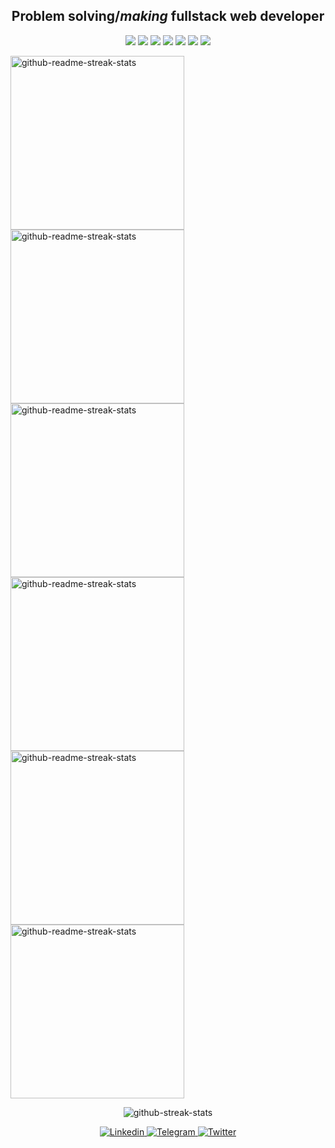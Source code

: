 <h2 align='center'>Problem <b color='blue'>solving</b>/<i>making</i> fullstack web developer</h2>
<p align='center'>
    <img src="https://img.shields.io/badge/HTML5-E34F26?style=for-the-badge&logo=html5&logoColor=white&color=242d2d" />
    <img src="https://img.shields.io/badge/CSS3-1572B6?style=for-the-badge&logo=css3&logoColor=white&color=242d2d" />
    <img src="https://img.shields.io/badge/TypeScript-007ACC?style=for-the-badge&logo=typescript&logoColor=white&color=242d2d" />
    <img src="https://img.shields.io/badge/React-20232A?style=for-the-badge&logo=react&logoColor=white&color=242d2d" />
    <img src="https://img.shields.io/badge/next.js-000000?style=for-the-badge&logo=nextdotjs&logoColor=white&color=242d2d" /> 
    <img src="https://img.shields.io/badge/Node.js-339933?style=for-the-badge&logo=nodedotjs&logoColor=white&color=242d2d" />
    <img src="https://img.shields.io/static/v1?style=for-the-badge&message=NestJS&logo=nestjs&labelColor=242d2d&logoColor=white&color=242d2d&label=%20" />
  </div>
</p>

<p align='left'>
    <a href="https://github.com/wavilikhin/code-meter">
        <img width="278" src="https://denvercoder1-github-readme-stats.vercel.app/api/pin/?username=wavilikhin&repo=code-meter&theme=react&bg_color=white&title_color=336fe0&icon_color=F8D866&border_radius=5&border_color=454545&text_color=454545&show_icons=false" alt="github-readme-streak-stats">
    </a>
    <a href="https://github.com/wavilikhin/time-tracker-front">
        <img width="278" src="https://denvercoder1-github-readme-stats.vercel.app/api/pin/?username=wavilikhin&repo=time-tracker-front&theme=react&bg_color=white&title_color=336fe0&icon_color=F8D866&show_icons=false&border_color=454545&text_color=454545" alt="github-readme-streak-stats">
    </a>
    <a href="https://github.com/wavilikhin/time-tracker-back">
        <img width="278" src="https://denvercoder1-github-readme-stats.vercel.app/api/pin/?username=wavilikhin&repo=time-tracker-back&theme=react&bg_color=white&title_color=336fe0&icon_color=F8D866&show_icons=false&border_color=454545&text_color=454545" alt="github-readme-streak-stats">
    </a>
    <a href="https://github.com/wavilikhin/top-courses-ui">
        <img width="278" src="https://denvercoder1-github-readme-stats.vercel.app/api/pin/?username=wavilikhin&repo=top-courses-ui&theme=react&bg_color=white&title_color=336fe0&icon_color=F8D866&show_icons=false&border_color=454545&text_color=454545" alt="github-readme-streak-stats">
    </a>
    <a href="https://github.com/wavilikhin/top-courses-api">
        <img width="278" src="https://denvercoder1-github-readme-stats.vercel.app/api/pin/?username=wavilikhin&repo=top-courses-api&theme=react&bg_color=white&title_color=336fe0&icon_color=F8D866&show_icons=false&border_color=454545&text_color=454545" alt="github-readme-streak-stats">
    </a>
    <a href="https://github.com/wavilikhin/blog">
        <img width="278" src="https://denvercoder1-github-readme-stats.vercel.app/api/pin/?username=wavilikhin&repo=blog&theme=react&bg_color=white&title_color=336fe0&icon_color=F8D866&show_icons=false&border_color=454545&text_color=454545" alt="github-readme-streak-stats">
    </a>
</p>

<p align='center'>
<img align='center' src="https://github-readme-streak-stats.herokuapp.com/?user=wavilikhin&theme=github-light" alt="github-streak-stats"/>    
</p>


<!-- 
<p align='left'>
<img align="center" src="https://github-readme-stats.vercel.app/api?username=wavilikhin&show_icons=true&include_all_commits=true&hide_border=true&theme=github_light" alt="My github stats" /> 

<img align="center" src="https://github-readme-stats.vercel.app/api/top-langs/?username=wavilikhin&layout=compact&hide_border=true&theme=github_light" />
<p/> -->



<p align='center'>
    <a href="https://www.linkedin.com/in/vladislav-vavilikhin-12b94a199/">
    <img alt="Linkedin" src="https://img.shields.io/static/v1?style=for-the-badge&message=LinkedIn&logo=linkedin&labelColor=blue&logoColor=white&color=blue&label=%20" />
</a>
<a href="https://www.t.me/wavilikhin">
    <img alt="Telegram" src="https://img.shields.io/static/v1?style=for-the-badge&message=Telegram&logo=telegram&labelColor=blue&logoColor=white&color=blue&label=%20" />
</a>
<a href="https://twitter.com/wavilikhin">
    <img alt="Twitter" src="https://img.shields.io/badge/twitter-%231DA1F2.svg?&style=for-the-badge&logo=twitter&logoColor=white" />
</a>

</p>
<!-- [<img alt="Twitter" src="https://img.shields.io/badge/twitter-%231DA1F2.svg?&style=for-the-badge&logo=twitter&logoColor=white&color=242d2d&labelColor=242d2d" />](https://twitter.com/wavilikhin)
[<img alt="Telegram" src="https://img.shields.io/static/v1?style=for-the-badge&message=Telegram&logo=telegram&labelColor=242d2d&logoColor=white&color=blue&label=%20" />](https://www.t.me/wavilikhin)
[<img alt="Linkedin" src="https://img.shields.io/static/v1?style=for-the-badge&message=LinkedIn&logo=linkedin&labelColor=242d2d&logoColor=white&color=242d2d&label=%20" />](https://www.linkedin.com/in/vladislav-vavilikhin-12b94a199/) -->
